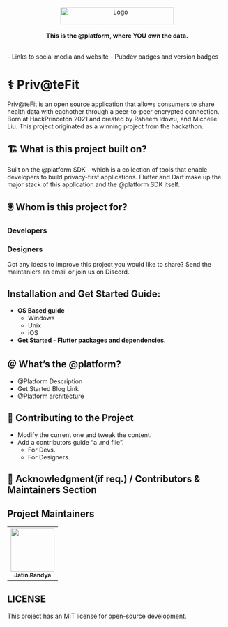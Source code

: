  <br />
<p align="center">
    <a href="atsign.com" target="_blank"><img width="260" height="39" src="https://atsign.com/wp-content/uploads/2020/09/The@Company-Logo@2x.png.webp" alt="Logo"></a>
    <br />
    <br />
    <b>This is the @platform, where YOU own the data.</b>
    <br />
    <br />
</p>
 - Links to social media and website
 - Pubdev badges and version badges

# ⚕️ Priv@teFit

Priv@teFit is an open source application that allows consumers to share health data with eachother through a peer-to-peer encrypted connection. Born at HackPrinceton 2021 and created by Raheem Idowu, and Michelle Liu. This project originated as a winning project from the hackathon.

## 🏗 What is this project built on?

Built on the @platform SDK - which is a collection of tools that enable developers to build privacy-first applications. Flutter and Dart make up the major stack of this application and the @platform SDK itself.

## 🖲 Whom is this project for?

### Developers

### Designers

Got any ideas to improve this project you would like to share? Send the maintaniers an email or join us on Discord.

## Installation and Get Started Guide:

- **OS Based guide**
  - Windows
  - Unix
  - iOS
- **Get Started - Flutter packages and dependencies**.

## ＠ What’s the @platform? 

- @Platform Description
- Get Started Blog Link
- @Platform architecture

## 🦦 Contributing to the Project

-  Modify the current one and tweak the content.
- Add a contributors guide “a .md file”.
     - For Devs.
     - For Designers.

## 🎊 Acknowledgment(if req.) / Contributors & Maintainers Section 

## Project Maintainers 

<table>
  <tr>
    <td align="center"><a href="PROFILE LINK"><img src="https://avatars.githubusercontent.com/u/44518520?v=5" width="100px;" alt=""/><br /><sub><b>Jatin Pandya</b></sub></a></td>
  </tr>
</table>

## LICENSE
This project has an MIT license for open-source development.

